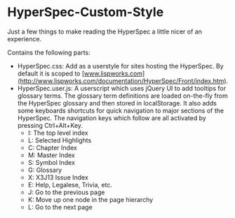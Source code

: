 HyperSpec-Custom-Style
======================

Just a few things to make reading the HyperSpec a little nicer of an experience.

Contains the following parts:
* HyperSpec.css: Add as a userstyle for sites hosting the HyperSpec. By default it is scoped to [www.lispworks.com](http://www.lispworks.com/documentation/HyperSpec/Front/index.htm).
* HyperSpec.user.js: A userscript which uses jQuery UI to add tooltips for glossary terms. The glossary term definitions are loaded on-the-fly from the HyperSpec glossary and then stored in localStorage. It also adds some keyboards shortcuts for quick navigation to major sections of the HyperSpec. The navigation keys which follow are all activated by pressing Ctrl+Alt+Key.
  * I: The top level index
  * L: Selected Highlights
  * C: Chapter Index
  * M: Master Index
  * S: Symbol Index
  * G: Glossary
  * X: X3J13 Issue Index
  * E: Help, Legalese, Trivia, etc.
  * J: Go to the previous page
  * K: Move up one node in the page hierarchy
  * L: Go to the next page
  
